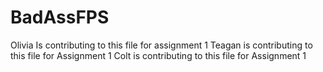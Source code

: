 # BadAssFPS
Olivia Is contributing to this file for assignment 1 
Teagan is contributing to this file for Assignment 1
Colt is contributing to this file for Assignment 1
